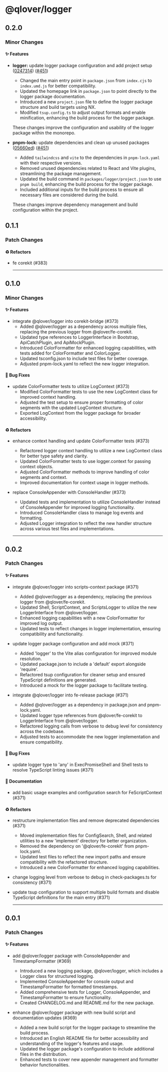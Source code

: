 # @qlover/logger

## 0.2.0

### Minor Changes

#### ✨ Features

- **logger:** update logger package configuration and add project setup ([0247314](https://github.com/qlover/fe-base/commit/024731473b1acb019ddb4fa8ea526e31e54de96c)) ([#451](https://github.com/qlover/fe-base/pull/451))
  - Changed the main entry point in `package.json` from `index.cjs` to `index.umd.js` for better compatibility.
  - Updated the homepage link in `package.json` to point directly to the logger package documentation.
  - Introduced a new `project.json` file to define the logger package structure and build targets using NX.
  - Modified `tsup.config.ts` to adjust output formats and enable minification, enhancing the build process for the logger package.

  These changes improve the configuration and usability of the logger package within the monorepo.

- **pnpm-lock:** update dependencies and clean up unused packages ([05660ed](https://github.com/qlover/fe-base/commit/05660edbeed5dadf00537177cb749abaed45d0ae)) ([#451](https://github.com/qlover/fe-base/pull/451))
  - Added `tailwindcss` and `vite` to the dependencies in `pnpm-lock.yaml` with their respective versions.
  - Removed unused dependencies related to React and Vite plugins, streamlining the package management.
  - Updated the build command in `packages/logger/project.json` to use `pnpm build`, enhancing the build process for the logger package.
  - Included additional inputs for the build process to ensure all necessary files are considered during the build.

  These changes improve dependency management and build configuration within the project.

## 0.1.1

### Patch Changes

#### ♻️ Refactors

- fe corekit (#383)

  ***

## 0.1.0

### Minor Changes

#### ✨ Features

- integrate @qlover/logger into corekit-bridge (#373)
  - Added @qlover/logger as a dependency across multiple files, replacing the previous logger from @qlover/fe-corekit.
  - Updated type references to LoggerInterface in Bootstrap, ApiCatchPlugin, and ApiMockPlugin.
  - Introduced ColorFormatter for enhanced logging capabilities, with tests added for ColorFormatter and ColorLogger.
  - Updated tsconfig.json to include test files for better coverage.
  - Adjusted pnpm-lock.yaml to reflect the new logger integration.

#### 🐞 Bug Fixes

- update ColorFormatter tests to utilize LogContext (#373)
  - Modified ColorFormatter tests to use the new LogContext class for improved context handling.
  - Adjusted the test setup to ensure proper formatting of color segments with the updated LogContext structure.
  - Exported LogContext from the logger package for broader accessibility.

#### ♻️ Refactors

- enhance context handling and update ColorFormatter tests (#373)
  - Refactored logger context handling to utilize a new LogContext class for better type safety and clarity.
  - Updated ColorFormatter tests to use logger.context for passing context objects.
  - Adjusted ColorFormatter methods to improve handling of color segments and context.
  - Improved documentation for context usage in logger methods.

- replace ConsoleAppender with ConsoleHandler (#373)
  - Updated tests and implementation to utilize ConsoleHandler instead of ConsoleAppender for improved logging functionality.
  - Introduced ConsoleHandler class to manage log events and formatting.
  - Adjusted Logger integration to reflect the new handler structure across various test files and implementations.

  ***

## 0.0.2

### Patch Changes

#### ✨ Features

- integrate @qlover/logger into scripts-context package (#371)
  - Added @qlover/logger as a dependency, replacing the previous logger from @qlover/fe-corekit.
  - Updated Shell, ScriptContext, and ScriptsLogger to utilize the new LoggerInterface from @qlover/logger.
  - Enhanced logging capabilities with a new ColorFormatter for improved log output.
  - Updated tests to reflect changes in logger implementation, ensuring compatibility and functionality.

- update logger package configuration and add mock (#371)
  - Added 'logger' to the Vite alias configuration for improved module resolution.
  - Updated package.json to include a 'default' export alongside 'require'.
  - Refactored tsup configuration for cleaner setup and ensured TypeScript definitions are generated.
  - Introduced a mock for the logger package to facilitate testing.

- integrate @qlover/logger into fe-release package (#371)
  - Added @qlover/logger as a dependency in package.json and pnpm-lock.yaml.
  - Updated logger type references from @qlover/fe-corekit to LoggerInterface from @qlover/logger.
  - Refactored logging calls from verbose to debug level for consistency across the codebase.
  - Adjusted tests to accommodate the new logger implementation and ensure compatibility.

#### 🐞 Bug Fixes

- update logger type to 'any' in ExecPromiseShell and Shell tests to resolve TypeScript linting issues (#371)

#### 📝 Documentation

- add basic usage examples and configuration search for FeScriptContext (#371)

#### ♻️ Refactors

- restructure implementation files and remove deprecated dependencies (#371)
  - Moved implementation files for ConfigSearch, Shell, and related utilities to a new 'implement' directory for better organization.
  - Removed the dependency on '@qlover/fe-corekit' from pnpm-lock.yaml.
  - Updated test files to reflect the new import paths and ensure compatibility with the refactored structure.
  - Introduced a new ColorFormatter for enhanced logging capabilities.

- change logging level from verbose to debug in check-packages.ts for consistency (#371)

- update tsup configuration to support multiple build formats and disable TypeScript definitions for the main entry (#371)

  ***

## 0.0.1

### Patch Changes

#### ✨ Features

- add @qlover/logger package with ConsoleAppender and TimestampFormatter (#369)
  - Introduced a new logging package, @qlover/logger, which includes a Logger class for structured logging.
  - Implemented ConsoleAppender for console output and TimestampFormatter for formatted timestamps.
  - Added comprehensive tests for Logger, ConsoleAppender, and TimestampFormatter to ensure functionality.
  - Created CHANGELOG.md and README.md for the new package.

- enhance @qlover/logger package with new build script and documentation updates (#369)
  - Added a new build script for the logger package to streamline the build process.
  - Introduced an English README file for better accessibility and understanding of the logger's features and usage.
  - Updated the logger package's configuration to include additional files in the distribution.
  - Enhanced tests to cover new appender management and formatter behavior functionalities.
